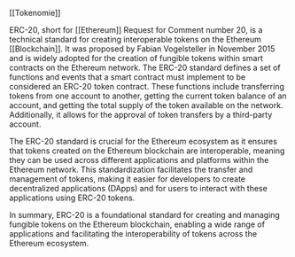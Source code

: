 [[Tokenomie]]

ERC-20, short for [[Ethereum]] Request for Comment number 20, is a technical standard for creating interoperable tokens on the Ethereum [[Blockchain]]. It was proposed by Fabian Vogelsteller in November 2015 and is widely adopted for the creation of fungible tokens within smart contracts on the Ethereum network. The ERC-20 standard defines a set of functions and events that a smart contract must implement to be considered an ERC-20 token contract. These functions include transferring tokens from one account to another, getting the current token balance of an account, and getting the total supply of the token available on the network. Additionally, it allows for the approval of token transfers by a third-party account.

The ERC-20 standard is crucial for the Ethereum ecosystem as it ensures that tokens created on the Ethereum blockchain are interoperable, meaning they can be used across different applications and platforms within the Ethereum network. This standardization facilitates the transfer and management of tokens, making it easier for developers to create decentralized applications (DApps) and for users to interact with these applications using ERC-20 tokens.

In summary, ERC-20 is a foundational standard for creating and managing fungible tokens on the Ethereum blockchain, enabling a wide range of applications and facilitating the interoperability of tokens across the Ethereum ecosystem.